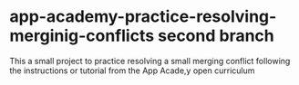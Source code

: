 # app-academy-practice-resolving-merginig-conflicts second branch

This a small project to practice resolving a small merging conflict following the instructions or tutorial from the App Acade,y open curriculum
